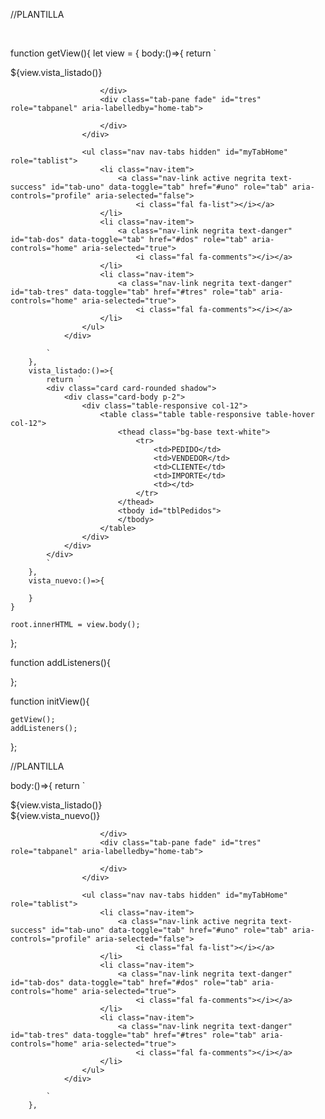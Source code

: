 //PLANTILLA

<div class="card card-rounded col-12 border-primary">
    <div class="card-body p-4">                    
    </div>
</div>

<br>


function getView(){
    let view = {
        body:()=>{
            return `
                <div class="col-12 p-0 bg-white">
                    <div class="tab-content" id="myTabHomeContent">
                        <div class="tab-pane fade show active" id="uno" role="tabpanel" aria-labelledby="receta-tab">
                            ${view.vista_listado()}
                        </div>
                        <div class="tab-pane fade" id="dos" role="tabpanel" aria-labelledby="home-tab">
                           
                            
                        </div>
                        <div class="tab-pane fade" id="tres" role="tabpanel" aria-labelledby="home-tab">
                            
                        </div>    
                    </div>

                    <ul class="nav nav-tabs hidden" id="myTabHome" role="tablist">
                        <li class="nav-item">
                            <a class="nav-link active negrita text-success" id="tab-uno" data-toggle="tab" href="#uno" role="tab" aria-controls="profile" aria-selected="false">
                                <i class="fal fa-list"></i></a>
                        </li>
                        <li class="nav-item">
                            <a class="nav-link negrita text-danger" id="tab-dos" data-toggle="tab" href="#dos" role="tab" aria-controls="home" aria-selected="true">
                                <i class="fal fa-comments"></i></a>
                        </li>  
                        <li class="nav-item">
                            <a class="nav-link negrita text-danger" id="tab-tres" data-toggle="tab" href="#tres" role="tab" aria-controls="home" aria-selected="true">
                                <i class="fal fa-comments"></i></a>
                        </li>         
                    </ul>
                </div>
               
            `
        },
        vista_listado:()=>{
            return `
            <div class="card card-rounded shadow">
                <div class="card-body p-2">
                    <div class="table-responsive col-12">
                        <table class="table table-responsive table-hover col-12">
                            <thead class="bg-base text-white">
                                <tr>
                                    <td>PEDIDO</td>
                                    <td>VENDEDOR</td>
                                    <td>CLIENTE</td>
                                    <td>IMPORTE</td>
                                    <td></td>
                                </tr>
                            </thead>
                            <tbody id="tblPedidos">
                            </tbody>
                        </table>
                    </div>
                </div>
            </div>
            `
        },
        vista_nuevo:()=>{

        }
    }

    root.innerHTML = view.body();

};

function addListeners(){

};

function initView(){

    getView();
    addListeners();

};


//PLANTILLA

body:()=>{
            return `
                <div class="col-12 p-0 bg-white">
                    <div class="tab-content" id="myTabHomeContent">
                        <div class="tab-pane fade show active" id="uno" role="tabpanel" aria-labelledby="receta-tab">
                            ${view.vista_listado()}
                        </div>
                        <div class="tab-pane fade" id="dos" role="tabpanel" aria-labelledby="home-tab">
                            ${view.vista_nuevo()}
                            
                        </div>
                        <div class="tab-pane fade" id="tres" role="tabpanel" aria-labelledby="home-tab">
                            
                        </div>    
                    </div>

                    <ul class="nav nav-tabs hidden" id="myTabHome" role="tablist">
                        <li class="nav-item">
                            <a class="nav-link active negrita text-success" id="tab-uno" data-toggle="tab" href="#uno" role="tab" aria-controls="profile" aria-selected="false">
                                <i class="fal fa-list"></i></a>
                        </li>
                        <li class="nav-item">
                            <a class="nav-link negrita text-danger" id="tab-dos" data-toggle="tab" href="#dos" role="tab" aria-controls="home" aria-selected="true">
                                <i class="fal fa-comments"></i></a>
                        </li>  
                        <li class="nav-item">
                            <a class="nav-link negrita text-danger" id="tab-tres" data-toggle="tab" href="#tres" role="tab" aria-controls="home" aria-selected="true">
                                <i class="fal fa-comments"></i></a>
                        </li>         
                    </ul>
                </div>
               
            `
        },